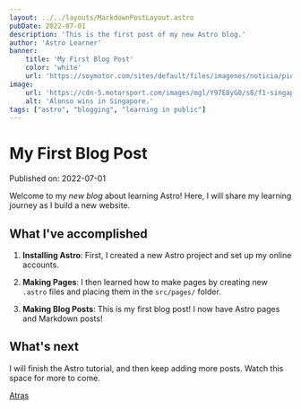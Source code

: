 ```yaml
---
layout: ../../layouts/MarkdownPostLayout.astro
pubDate: 2022-07-01
description: 'This is the first post of my new Astro blog.'
author: 'Astro Learner'
banner: 
    title: 'My First Blog Post'
    color: 'white'
    url: 'https://soymotor.com/sites/default/files/imagenes/noticia/piquet-crashgate-singapur-2008.jpg'
image:
    url: 'https://cdn-5.motorsport.com/images/mgl/Y97E8yG0/s8/f1-singapore-gp-2008-nico-rosberg-williams-fw30-toyota-2nd-position-fernando-alonso-renaul.jpg' 
    alt: 'Alonso wins in Singapore.'
tags: ["astro", "blogging", "learning in public"]
---
```

# My First Blog Post

Published on: 2022-07-01

Welcome to my _new blog_ about learning Astro! Here, I will share my learning journey as I build a new website.

## What I've accomplished

1. **Installing Astro**: First, I created a new Astro project and set up my online accounts.

2. **Making Pages**: I then learned how to make pages by creating new `.astro` files and placing them in the `src/pages/` folder.

3. **Making Blog Posts**: This is my first blog post! I now have Astro pages and Markdown posts!

## What's next

I will finish the Astro tutorial, and then keep adding more posts. Watch this space for more to come.

 [Atras](../../blog/)